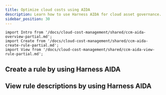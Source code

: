 ```yaml
---
title: Optimize cloud costs using AIDA
description: Learn how to use Harness AIDA for cloud asset governance.
sidebar_position: 30
---
```


```mdx-code-block
import Intro from '/docs/cloud-cost-management/shared/ccm-aida-overview-partial.md';
import Create from '/docs/cloud-cost-management/shared/ccm-aida-create-rule-partial.md';
import View from '/docs/cloud-cost-management/shared/ccm-aida-view-rule-partial.md';
```

<Intro />

## Create a rule by using Harness AIDA

<Create />

## View rule descriptions by using Harness AIDA

<View />
